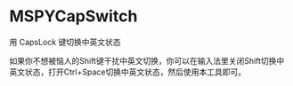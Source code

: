 # MSPYCapSwitch
用 CapsLock 键切换中英文状态

如果你不想被恼人的Shift键干扰中英文切换，你可以在输入法里关闭Shift切换中英文状态，打开Ctrl+Space切换中英文状态，然后使用本工具即可。